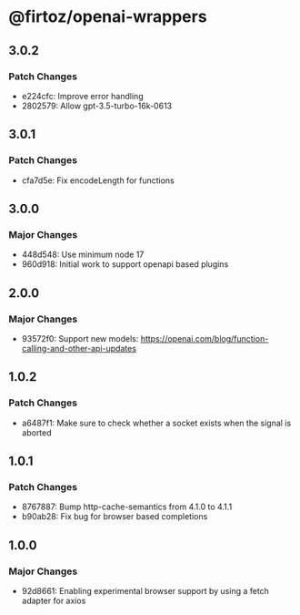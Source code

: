 # @firtoz/openai-wrappers

## 3.0.2

### Patch Changes

- e224cfc: Improve error handling
- 2802579: Allow gpt-3.5-turbo-16k-0613

## 3.0.1

### Patch Changes

- cfa7d5e: Fix encodeLength for functions

## 3.0.0

### Major Changes

- 448d548: Use minimum node 17
- 960d918: Initial work to support openapi based plugins

## 2.0.0

### Major Changes

- 93572f0: Support new models: https://openai.com/blog/function-calling-and-other-api-updates

## 1.0.2

### Patch Changes

- a6487f1: Make sure to check whether a socket exists when the signal is aborted

## 1.0.1

### Patch Changes

- 8767887: Bump http-cache-semantics from 4.1.0 to 4.1.1
- b90ab28: Fix bug for browser based completions

## 1.0.0

### Major Changes

- 92d8661: Enabling experimental browser support by using a fetch adapter for axios
